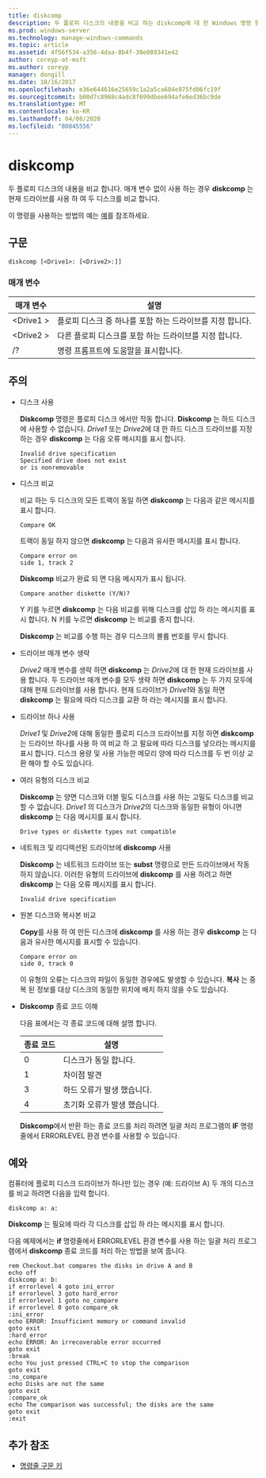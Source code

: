```yaml
---
title: diskcomp
description: 두 플로피 디스크의 내용을 비교 하는 diskcomp에 대 한 Windows 명령 항목입니다.
ms.prod: windows-server
ms.technology: manage-windows-commands
ms.topic: article
ms.assetid: 4f56f534-a356-4daa-8b4f-38e089341e42
author: coreyp-at-msft
ms.author: coreyp
manager: dongill
ms.date: 10/16/2017
ms.openlocfilehash: e36e644616e25659c1a2a5ca684e975fd06fc19f
ms.sourcegitcommit: b00d7c8968c4adc8f699dbee694afe6ed36bc9de
ms.translationtype: MT
ms.contentlocale: ko-KR
ms.lasthandoff: 04/08/2020
ms.locfileid: "80845556"
---
```

# <a name="diskcomp"></a>diskcomp

두 플로피 디스크의 내용을 비교 합니다. 매개 변수 없이 사용 하는 경우 **diskcomp** 는 현재 드라이브를 사용 하 여 두 디스크를 비교 합니다.

이 명령을 사용하는 방법의 예는 [예](#BKMK_examples)를 참조하세요.

## <a name="syntax"></a>구문

```
diskcomp [<Drive1>: [<Drive2>:]]
```

### <a name="parameters"></a>매개 변수

|매개 변수|설명|
|---------|-----------|
|\<Drive1 >|플로피 디스크 중 하나를 포함 하는 드라이브를 지정 합니다.|
|\<Drive2 >|다른 플로피 디스크를 포함 하는 드라이브를 지정 합니다.|
|/?|명령 프롬프트에 도움말을 표시합니다.|

## <a name="remarks"></a>주의

- 디스크 사용

  **Diskcomp** 명령은 플로피 디스크 에서만 작동 합니다. **Diskcomp** 는 하드 디스크에 사용할 수 없습니다. *Drive1* 또는 *Drive2*에 대 한 하드 디스크 드라이브를 지정 하는 경우 **diskcomp** 는 다음 오류 메시지를 표시 합니다.  
  ```
  Invalid drive specification
  Specified drive does not exist
  or is nonremovable
  ```  
- 디스크 비교

  비교 하는 두 디스크의 모든 트랙이 동일 하면 **diskcomp** 는 다음과 같은 메시지를 표시 합니다.  
  ```
  Compare OK
  ```  
  트랙이 동일 하지 않으면 **diskcomp** 는 다음과 유사한 메시지를 표시 합니다.  
  ```
  Compare error on
  side 1, track 2
  ```  
  **Diskcomp** 비교가 완료 되 면 다음 메시지가 표시 됩니다.  
  ```
  Compare another diskette (Y/N)?
  ```  
  Y 키를 누르면 **diskcomp** 는 다음 비교를 위해 디스크를 삽입 하 라는 메시지를 표시 합니다. N 키를 누르면 **diskcomp** 는 비교를 중지 합니다.

  **Diskcomp** 는 비교를 수행 하는 경우 디스크의 볼륨 번호를 무시 합니다.
- 드라이브 매개 변수 생략

  *Drive2* 매개 변수를 생략 하면 **diskcomp** 는 *Drive2*에 대 한 현재 드라이브를 사용 합니다. 두 드라이브 매개 변수를 모두 생략 하면 **diskcomp** 는 두 가지 모두에 대해 현재 드라이브를 사용 합니다. 현재 드라이브가 *Drive1*와 동일 하면 **diskcomp** 는 필요에 따라 디스크를 교환 하 라는 메시지를 표시 합니다.
- 드라이브 하나 사용

  *Drive1* 및 *Drive2*에 대해 동일한 플로피 디스크 드라이브를 지정 하면 **diskcomp** 는 드라이브 하나를 사용 하 여 비교 하 고 필요에 따라 디스크를 넣으라는 메시지를 표시 합니다. 디스크 용량 및 사용 가능한 메모리 양에 따라 디스크를 두 번 이상 교환 해야 할 수도 있습니다.
- 여러 유형의 디스크 비교

  **Diskcomp** 는 양면 디스크와 더블 밀도 디스크를 사용 하는 고밀도 디스크를 비교할 수 없습니다. *Drive1* 의 디스크가 *Drive2*의 디스크와 동일한 유형이 아니면 **diskcomp** 는 다음 메시지를 표시 합니다.  
  ```
  Drive types or diskette types not compatible
  ```  
- 네트워크 및 리디렉션된 드라이브에 **diskcomp** 사용

  **Diskcomp** 는 네트워크 드라이브 또는 **subst** 명령으로 만든 드라이브에서 작동 하지 않습니다. 이러한 유형의 드라이브에 **diskcomp** 를 사용 하려고 하면 **diskcomp** 는 다음 오류 메시지를 표시 합니다.  
  ```
  Invalid drive specification
  ```  
- 원본 디스크와 복사본 비교

  **Copy**를 사용 하 여 만든 디스크에 **diskcomp** 를 사용 하는 경우 **diskcomp** 는 다음과 유사한 메시지를 표시할 수 있습니다.  
  ```
  Compare error on 
  side 0, track 0
  ```  
  이 유형의 오류는 디스크의 파일이 동일한 경우에도 발생할 수 있습니다. **복사** 는 중복 된 정보를 대상 디스크의 동일한 위치에 배치 하지 않을 수도 있습니다.
- **Diskcomp** 종료 코드 이해

  다음 표에서는 각 종료 코드에 대해 설명 합니다.  

  |종료 코드|설명|
  |---------|-----------|
  |0|디스크가 동일 합니다.|
  |1|차이점 발견|
  |3|하드 오류가 발생 했습니다.|
  |4|초기화 오류가 발생 했습니다.|

  **Diskcomp**에서 반환 하는 종료 코드를 처리 하려면 일괄 처리 프로그램의 **IF** 명령줄에서 ERRORLEVEL 환경 변수를 사용할 수 있습니다.

## <a name="examples"></a><a name=BKMK_examples></a>예와

컴퓨터에 플로피 디스크 드라이브가 하나만 있는 경우 (예: 드라이브 A) 두 개의 디스크를 비교 하려면 다음을 입력 합니다.
```
diskcomp a: a:
```
**Diskcomp** 는 필요에 따라 각 디스크를 삽입 하 라는 메시지를 표시 합니다.

다음 예제에서는 **if** 명령줄에서 ERRORLEVEL 환경 변수를 사용 하는 일괄 처리 프로그램에서 **diskcomp** 종료 코드를 처리 하는 방법을 보여 줍니다.
```
rem Checkout.bat compares the disks in drive A and B 
echo off 
diskcomp a: b: 
if errorlevel 4 goto ini_error 
if errorlevel 3 goto hard_error 
if errorlevel 1 goto no_compare
if errorlevel 0 goto compare_ok 
:ini_error 
echo ERROR: Insufficient memory or command invalid 
goto exit 
:hard_error 
echo ERROR: An irrecoverable error occurred 
goto exit 
:break 
echo You just pressed CTRL+C to stop the comparison 
goto exit 
:no_compare 
echo Disks are not the same 
goto exit 
:compare_ok 
echo The comparison was successful; the disks are the same 
goto exit 
:exit
```

## <a name="additional-references"></a>추가 참조

- [명령줄 구문 키](command-line-syntax-key.md)
